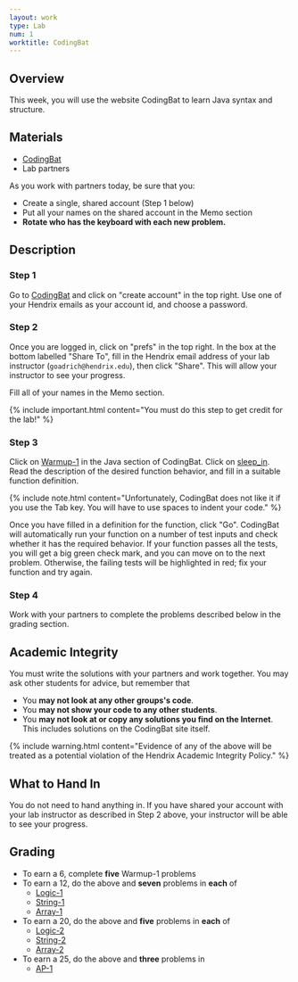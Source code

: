 ```yaml
---
layout: work
type: Lab
num: 1
worktitle: CodingBat
---
```


## Overview

This week, you will use the website CodingBat to learn Java syntax and
structure.

## Materials

*   [CodingBat](http://codingbat.com/java)
*   Lab partners

As you work with
partners today, be sure that you:

*   Create a single, shared account (Step 1 below)
*   Put all your names on the shared account in the Memo section
*   **Rotate who has the keyboard with each new problem.**

## Description
### Step 1

Go to [CodingBat](http://codingbat.com/java) and click on "create
account" in the top right. Use one of your Hendrix emails as your account id,
and choose a password.

### Step 2

Once you are logged in, click on "prefs" in the top right. In the box at the
bottom labelled "Share To", fill in the Hendrix email address of your
lab instructor (`goadrich@hendrix.edu`), then click "Share". This will
allow your instructor to see your progress.

Fill all of your names in the Memo section.

{% include important.html content="You must do this step to get credit for the lab!" %}

### Step 3

Click on [Warmup-1](http://codingbat.com/java/Warmup-1) in the Java
section of CodingBat. Click on
[sleep\_in](http://codingbat.com/prob/p187868). Read the description of
the desired function behavior, and fill in a suitable function
definition.

{% include note.html content="Unfortunately, CodingBat does not like it if you
use the Tab key. You will have to use spaces to indent your code." %}

Once you have filled in a definition for the function, click "Go". CodingBat
will automatically run your function on a number of test inputs and
check whether it has the required behavior. If your function passes all
the tests, you will get a big green check mark, and you can move on to
the next problem. Otherwise, the failing tests will be highlighted in
red; fix your function and try again.

### Step 4

Work with your partners to complete the problems described below in
the grading section.

## Academic Integrity

You must write the solutions with your partners and
work together. You may ask other students for advice, but remember
that

*   You **may not look at any other groups's code**.
*   You **may not show your code to any other students**.
*   You **may not look at or copy any solutions you find on the
    Internet**. This includes solutions on the CodingBat site itself.

{% include warning.html content="Evidence of any of the above will be treated as a potential violation of
the Hendrix Academic Integrity Policy." %}

## What to Hand In

You do not need to hand anything in. If you have shared your account
with your lab instructor as described in Step 2 above, your instructor
will be able to see your progress.

## Grading

* To earn a 6, complete **five** Warmup-1 problems
* To earn a 12, do the above and **seven** problems in **each** of
    * [Logic-1](http://codingbat.com/java/Logic-1)
    * [String-1](http://codingbat.com/java/String-1)
    * [Array-1](http://codingbat.com/java/Array-1)
* To earn a 20, do the above and **five** problems in **each** of
    * [Logic-2](http://codingbat.com/java/Logic-2)
    * [String-2](http://codingbat.com/java/String-2)
    * [Array-2](http://codingbat.com/java/Array-2)
* To earn a 25, do the above and **three** problems in
    * [AP-1](http://codingbat.com/java/AP-1)
